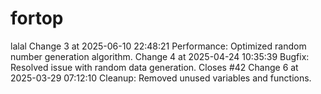 # fortop
lalal
Change 3 at 2025-06-10 22:48:21
Performance: Optimized random number generation algorithm.
Change 4 at 2025-04-24 10:35:39
Bugfix: Resolved issue with random data generation.
Closes #42
Change 6 at 2025-03-29 07:12:10
Cleanup: Removed unused variables and functions.
